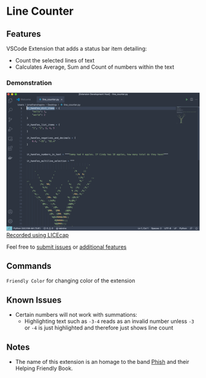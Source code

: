 # Line Counter

## Features
VSCode Extension that adds a status bar item detailing:
* Count the selected lines of text
* Calculates Average, Sum and Count of numbers within the text

### Demonstration
![main features](images/linecounter.gif)
[Recorded using LICEcap](https://www.cockos.com/licecap/)

Feel free to [submit issues](https://github.com/shapiroj18/helping-friendly-counter/issues) or [additional features](https://github.com/shapiroj18/helping-friendly-counter/pulls)

## Commands
`Friendly Color` for changing color of the extension

## Known Issues
* Certain numbers will not work with summations:
  * Highlighting text such as `-3-4` reads as an invalid number unless `-3` or `-4` is just highlighted and therefore just shows line count

## Notes
* The name of this extension is an homage to the band [Phish](https://phish.net/) and their Helping Friendly Book.